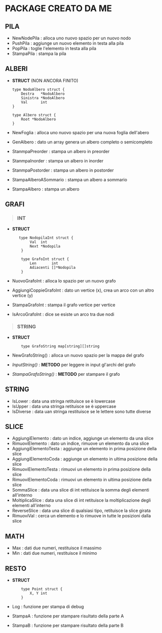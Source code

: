 # PACKAGE CREATO DA ME

## PILA

- NewNodePila : alloca uno nuovo spazio per un nuovo nodo
- PushPila : aggiunge un nuovo elemento in testa alla pila
- PopPila : toglie l'elemento in testa alla pila
- StampaPila : stampa la pila

## ALBERI

- **STRUCT** (NON ANCORA FINITO)

    ```GOLANG
    type NodoAlbero struct {
	    Destra   *NodoAlbero
	    Sinistra *NodoAlbero
	    Val      int
    }

    type Albero struct {
	    Root *NodoAlbero
    }
    ```

- NewFoglia : alloca uno nuovo spazio per una nuova foglia dell'abero
- GenAlbero : dato un array genera un albero completo o semicompleto
- StanmpaPreorder : stampa un albero in preorder
- StanmpaInorder : stampa un albero in inorder
- StanmpaPostorder : stampa un albero in postorder
- StampaAlberoASommario : stampa un albero a sommario
- StampaAlbero : stampa un albero

## GRAFI
> ### **INT**

- **STRUCT**

    ```GOLANG
       type NodopilaInt struct {
            Val  int
            Next *Nodopila
        }

        type GrafoInt struct {
            Len       int
            Adiacenti []*Nodopila
        }
    ```

- NuovoGrafoInt : alloca lo spazio per un nuovo grafo

- AggiungiCoppieGrafoInt : dato un vertice (x), crea un arco con un altro vertice (y)

- StampaGrafoInt : stampa il grafo vertice per vertice

- IsArcoGrafoInt : dice se esiste un arco tra due nodi

> ### STRING

- **STRUCT**

    ```GOLANG
        type GrafoString map[string][]string
    ```

- NewGrafoString() : alloca un nuovo spazio per la mappa del grafo

- *InputString()* : **METODO** per leggere in input gl'archi del grafo

- *StampaGrafoString()* : **METODO** per stampare il grafo

## STRING

- IsLower : data una stringa retituisce se è lowercase
- IsUpper : data una stringa retituisce se è uppercase
- IsDiverse : data uan stringa restituisce se le lettere sono tutte diverse

## SLICE

- AggiungiElemento : dato un indice, aggiunge un elemento da una slice
- RimuoviElemento : dato un indice, rimuove un elemento da una slice
- AggiungiElementoTesta : aggiunge un elemento in prima posizione della slice
- AggiungiElementoCoda : aggiunge un elemento in ultima posizione della slice
- RimuoviElementoTesta : rimuovi un elemento in prima posizione della slice
- RimuoviElementoCoda : rimuovi un elemento in ultima posizione della slice
- SommaSlice : data una slice di int retituisce la somma degli elementi all'interno
- MoltiplicaSlice : data una slice di int retituisce la moltiplicazione degli elementi all'interno
- ReverseSlice : data una slice di qualsiasi tipo, retituisce la slice girata
- RimuoviVal : cerca un elemento e lo rimuove in tutte le posizioni dalla slice

## MATH

- Max : dati due numeri, restituisce il massimo
- Min : dati due numeri, restituisce il minimo

## RESTO

- **STRUCT**

    ```GOLANG
        type Point struct {
            X, Y int
        }
    ```

- Log : funzione per stampa di debug

- StampaA : funzione per stampare risultato della parte A

- StampaB : funzione per stampare risultato della parte B
